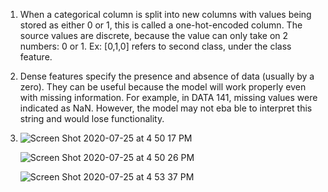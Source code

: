 1. When a categorical column is split into new columns with values being stored as either 0 or 1, this is called a one-hot-encoded column. The source values are discrete, because the value can only take on 2 numbers: 0 or 1. Ex: [0,1,0] refers to second class, under the class feature.

2. Dense features specify the presence and absence of data (usually by a zero). They can be useful because the model will work properly even with missing information. For example, in DATA 141, missing values were indicated as NaN. However, the model may not eba ble to interpret this string and would lose functionality. 

3.  ![Screen Shot 2020-07-25 at 4 50 17 PM](https://user-images.githubusercontent.com/60228374/88466101-05bedf00-ce97-11ea-8f97-37a87d306771.png)

    ![Screen Shot 2020-07-25 at 4 50 26 PM](https://user-images.githubusercontent.com/60228374/88466114-20915380-ce97-11ea-9de6-b5a8072165c0.png)

    ![Screen Shot 2020-07-25 at 4 53 37 PM](https://user-images.githubusercontent.com/60228374/88466151-75cd6500-ce97-11ea-84f5-c470449ff067.png)
    
    
